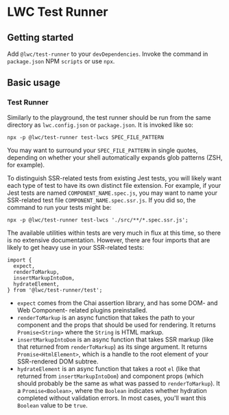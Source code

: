 # LWC Test Runner

## Getting started

Add `@lwc/test-runner` to your `devDependencies`. Invoke the command in `package.json` NPM `scripts` or use `npx`.

## Basic usage

### Test Runner

Similarly to the playground, the test runner should be run from the same directory as `lwc.config.json` or `package.json`. It is invoked like so:

```
npx -p @lwc/test-runner test-lwcs SPEC_FILE_PATTERN
```

You may want to surround your `SPEC_FILE_PATTERN` in single quotes, depending on whether your shell automatically expands glob patterns (ZSH, for example).

To distinguish SSR-related tests from existing Jest tests, you will likely want each type of test to have its own distinct file extension. For example, if your Jest tests are named `COMPONENT_NAME.spec.js`, you may want to name your SSR-related test file `COMPONENT_NAME.spec.ssr.js`. If you did so, the command to run your tests might be:

```
npx -p @lwc/test-runner test-lwcs './src/**/*.spec.ssr.js';
````

The available utilities within tests are very much in flux at this time, so there is no extensive documentation. However, there are four imports that are likely to get heavy use in your SSR-related tests:

```
import {
  expect,
  renderToMarkup,
  insertMarkupIntoDom,
  hydrateElement,
} from '@lwc/test-runner/test';
```

- `expect` comes from the Chai assertion library, and has some DOM- and Web Component- related plugins preinstalled.
- `renderToMarkup` is an async function that takes the path to your component and the props that should be used for rendering. It returns `Promise<String>` where the `String` is HTML markup.
- `insertMarkupIntoDom` is an async function that takes SSR markup (like that returned from `renderToMarkup`) as its singe argument. It returns `Promise<HtmlElement>`, which is a handle to the root element of your SSR-rendered DOM subtree.
- `hydrateElement` is an async function that takes a root `el` (like that returned from `insertMarkupIntoDom`) and component props (which should probably be the same as what was passed to `renderToMarkup`). It a `Promise<Boolean>`, where the `Boolean` indicates whether hydration completed without validation errors. In most cases, you'll want this `Boolean` value to be `true`.
